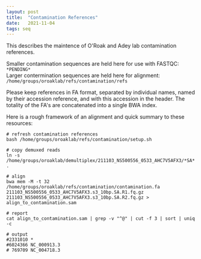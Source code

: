 ```yaml
---
layout: post
title:  "Contamination References"
date:   2021-11-04
tags: seq
---
```


This describes the maintence of O'Roak and Adey lab contamination references.

Smaller contamination sequences are held here for use with FASTQC: `*PENDING*`
<br>Larger contermination sequences are held here for alignment: `/home/groups/oroaklab/refs/contamination/refs`

Please keep references in FA format, separated by individual names, named by their accession reference, and with this accession in the header. The totality of the FA's are concatenated into a single BWA index.

Here is a rough framework of an alignment and quick summary to these resources:
```
# refresh contamination references
bash /home/groups/oroaklab/refs/contamination/setup.sh

# copy demuxed reads
ln -s /home/groups/oroaklab/demultiplex/211103_NS500556_0533_AHC7V5AFX3/*SA* .

# align
bwa mem -M -t 32 /home/groups/oroaklab/refs/contamination/contamination.fa 211103_NS500556_0533_AHC7V5AFX3.s3_10bp.SA.R1.fq.gz 211103_NS500556_0533_AHC7V5AFX3.s3_10bp.SA.R2.fq.gz > align_to_contamination.sam

# report
cat align_to_contamination.sam | grep -v "^@" | cut -f 3 | sort | uniq -c

# output
#2331010 *
#6024366 NC_000913.3
# 769709 NC_004718.3
```